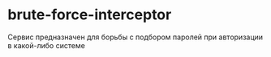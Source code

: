 # brute-force-interceptor
Сервис предназначен для борьбы с подбором паролей при авторизации в какой-либо системе
